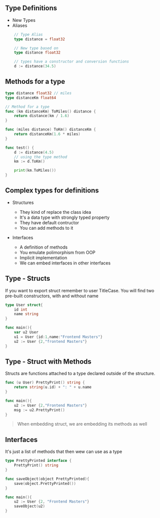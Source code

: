 ## Type Definitions
- New Types
- Aliases

```go
    // Type Alias
    type distance = float32

    // New type based on 
    type distance float32

    // types have a constructor and conversion functions
    d := distance(34.5)

```

## Methods for a type
```go
type distance float32 // miles
type distanceKm float64

// Method for a type
func (km distanceKm) ToMiles() distance {
	return distance(km / 1.6)
}

func (miles distance) ToKm() distanceKm {
	return distanceKm(1.6 * miles)
}

func test() {
	d := distance(4.5)
	// using the type method
	km := d.ToKm()

	print(km.ToMiles())
}
```


## Complex types for definitions
- Structures
    - They kind of replace the class idea
    - It's a data type with strongly typed property
    - They have default contructor
    - You can add methods to it

- Interfaces
    - A definition of methods
    - You emulate polimorphism from OOP
    - Implicit implementation
    - We can embed interfaces in other interfaces


## Type - Structs
If you want to export struct remember to user TitleCase.
You will find two pre-built constructors, with and without name

```go
type User struct{
    id int
    name string
}

func main(){
    var u2 User
    u1 = User {id:1,name:"Frontend Masters"}
    u2 := User {2,"frontend Masters"}
}
```

## Type - Struct with Methods
Structs are functions attached to a type declared outside of the structure.

```go
func (u User) PrettyPrint() string {
    return string(u.id) + ": " + u.name
}

func main(){
    u2 := User {2,"Frontend Masters"}
    msg := u2.PrettyPrint()
}
```

> When embedding struct, we are embedding its methods as well


## Interfaces
It's just a list of methods that then wew can use as a type

```go
type PrettyPrinted interface {
    PrettyPrint() string
}

func saveObject(object PrettyPrinted){
    save(object.PrettyPrinted())
}

func main(){
    u2 := User {2, "Frontend Masters"}
    saveObject(u2)
}
```